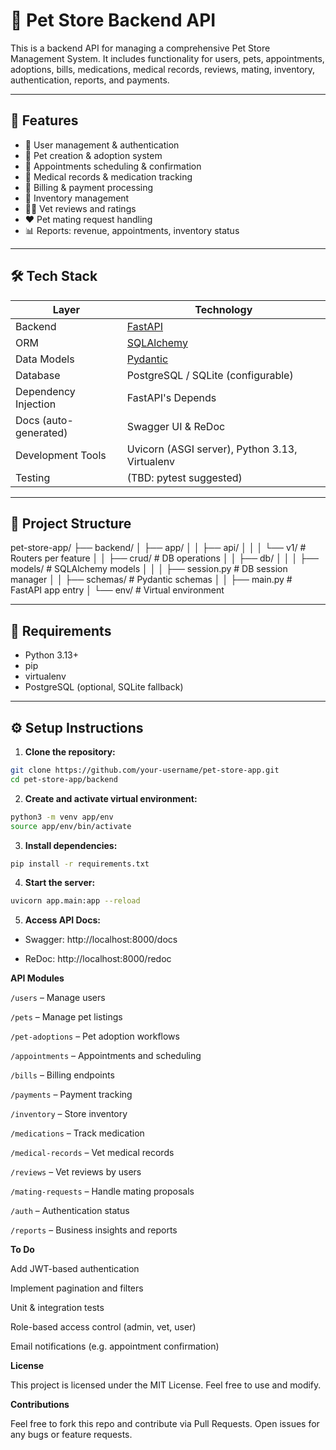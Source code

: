 # 🐾 Pet Store Backend API

This is a backend API for managing a comprehensive Pet Store Management System. It includes functionality for users, pets, appointments, adoptions, bills, medications, medical records, reviews, mating, inventory, authentication, reports, and payments.

---

## 🚀 Features

- 🔐 User management & authentication
- 🐶 Pet creation & adoption system
- 📅 Appointments scheduling & confirmation
- 💊 Medical records & medication tracking
- 🧾 Billing & payment processing
- 🛒 Inventory management
- 🐕‍🦺 Vet reviews and ratings
- ❤️ Pet mating request handling
- 📊 Reports: revenue, appointments, inventory status

---

## 🛠️ Tech Stack

| Layer         | Technology                       |
|---------------|----------------------------------|
| Backend       | [FastAPI](https://fastapi.tiangolo.com/) |
| ORM           | [SQLAlchemy](https://www.sqlalchemy.org/) |
| Data Models   | [Pydantic](https://docs.pydantic.dev/) |
| Database      | PostgreSQL / SQLite (configurable) |
| Dependency Injection | FastAPI's Depends            |
| Docs (auto-generated) | Swagger UI & ReDoc            |
| Development Tools | Uvicorn (ASGI server), Python 3.13, Virtualenv |
| Testing       | (TBD: pytest suggested)          |

---

## 📁 Project Structure

pet-store-app/
├── backend/
│ ├── app/
│ │ ├── api/
│ │ │ └── v1/ # Routers per feature
│ │ ├── crud/ # DB operations
│ │ ├── db/
│ │ │ ├── models/ # SQLAlchemy models
│ │ │ ├── session.py # DB session manager
│ │ ├── schemas/ # Pydantic schemas
│ │ ├── main.py # FastAPI app entry
│ └── env/ # Virtual environment

---

## 🧪 Requirements

- Python 3.13+
- pip
- virtualenv
- PostgreSQL (optional, SQLite fallback)

---

## ⚙️ Setup Instructions

1. **Clone the repository:**

```bash
git clone https://github.com/your-username/pet-store-app.git
cd pet-store-app/backend
```

2. **Create and activate virtual environment:**

```bash
python3 -m venv app/env
source app/env/bin/activate
```

3. **Install dependencies:**

```bash
pip install -r requirements.txt
```

4. **Start the server:**

```bash
uvicorn app.main:app --reload
```

5. **Access API Docs:**

- Swagger: http://localhost:8000/docs

- ReDoc: http://localhost:8000/redoc


**API Modules**

```/users``` – Manage users

```/pets``` – Manage pet listings

```/pet-adoptions``` – Pet adoption workflows

```/appointments``` – Appointments and scheduling

```/bills``` – Billing endpoints

```/payments``` – Payment tracking

```/inventory``` – Store inventory

```/medications``` – Track medication

```/medical-records``` – Vet medical records

```/reviews``` – Vet reviews by users

```/mating-requests``` – Handle mating proposals

```/auth``` – Authentication status

```/reports``` – Business insights and reports

**To Do**

Add JWT-based authentication

Implement pagination and filters

Unit & integration tests

Role-based access control (admin, vet, user)

Email notifications (e.g. appointment confirmation)

**License**

This project is licensed under the MIT License. Feel free to use and modify.

**Contributions**

Feel free to fork this repo and contribute via Pull Requests. Open issues for any bugs or feature requests.